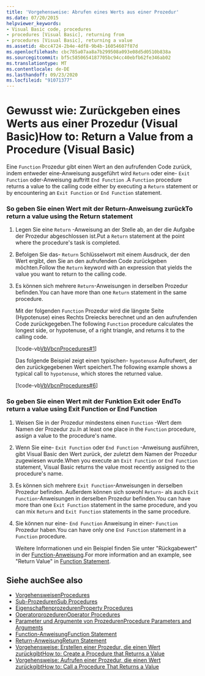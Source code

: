 ```yaml
---
title: 'Vorgehensweise: Abrufen eines Werts aus einer Prozedur'
ms.date: 07/20/2015
helpviewer_keywords:
- Visual Basic code, procedures
- procedures [Visual Basic], returning from
- procedures [Visual Basic], returning a value
ms.assetid: 4bcc4724-2b4e-4df8-9b4b-16054607f87d
ms.openlocfilehash: cbc785a07aa8a7b299508a093e08d5d0510b838a
ms.sourcegitcommit: bf5c5850654187705bc94cc40ebfb62fe346ab02
ms.translationtype: MT
ms.contentlocale: de-DE
ms.lasthandoff: 09/23/2020
ms.locfileid: "91071377"
---
```

# <a name="how-to-return-a-value-from-a-procedure-visual-basic"></a><span data-ttu-id="51f27-102">Gewusst wie: Zurückgeben eines Werts aus einer Prozedur (Visual Basic)</span><span class="sxs-lookup"><span data-stu-id="51f27-102">How to: Return a Value from a Procedure (Visual Basic)</span></span>

<span data-ttu-id="51f27-103">Eine `Function` Prozedur gibt einen Wert an den aufrufenden Code zurück, indem entweder eine-Anweisung ausgeführt wird `Return` oder eine- `Exit Function` oder-Anweisung auftritt `End Function` .</span><span class="sxs-lookup"><span data-stu-id="51f27-103">A `Function` procedure returns a value to the calling code either by executing a `Return` statement or by encountering an `Exit Function` or `End Function` statement.</span></span>  
  
### <a name="to-return-a-value-using-the-return-statement"></a><span data-ttu-id="51f27-104">So geben Sie einen Wert mit der Return-Anweisung zurück</span><span class="sxs-lookup"><span data-stu-id="51f27-104">To return a value using the Return statement</span></span>  
  
1. <span data-ttu-id="51f27-105">Legen Sie eine `Return` -Anweisung an der Stelle ab, an der die Aufgabe der Prozedur abgeschlossen ist.</span><span class="sxs-lookup"><span data-stu-id="51f27-105">Put a `Return` statement at the point where the procedure's task is completed.</span></span>  
  
2. <span data-ttu-id="51f27-106">Befolgen Sie das- `Return` Schlüsselwort mit einem Ausdruck, der den Wert ergibt, den Sie an den aufrufenden Code zurückgeben möchten.</span><span class="sxs-lookup"><span data-stu-id="51f27-106">Follow the `Return` keyword with an expression that yields the value you want to return to the calling code.</span></span>  
  
3. <span data-ttu-id="51f27-107">Es können sich mehrere `Return`-Anweisungen in derselben Prozedur befinden.</span><span class="sxs-lookup"><span data-stu-id="51f27-107">You can have more than one `Return` statement in the same procedure.</span></span>  
  
     <span data-ttu-id="51f27-108">Mit der folgenden `Function` Prozedur wird die längste Seite (Hypotenuse) eines Rechts Dreiecks berechnet und an den aufrufenden Code zurückgegeben.</span><span class="sxs-lookup"><span data-stu-id="51f27-108">The following `Function` procedure calculates the longest side, or hypotenuse, of a right triangle, and returns it to the calling code.</span></span>  
  
     [!code-vb[VbVbcnProcedures#1](~/samples/snippets/visualbasic/VS_Snippets_VBCSharp/VbVbcnProcedures/VB/Class1.vb#1)]  
  
     <span data-ttu-id="51f27-109">Das folgende Beispiel zeigt einen typischen- `hypotenuse` Aufrufwert, der den zurückgegebenen Wert speichert.</span><span class="sxs-lookup"><span data-stu-id="51f27-109">The following example shows a typical call to `hypotenuse`, which stores the returned value.</span></span>  
  
     [!code-vb[VbVbcnProcedures#6](~/samples/snippets/visualbasic/VS_Snippets_VBCSharp/VbVbcnProcedures/VB/Class1.vb#6)]  
  
### <a name="to-return-a-value-using-exit-function-or-end-function"></a><span data-ttu-id="51f27-110">So geben Sie einen Wert mit der Funktion Exit oder End</span><span class="sxs-lookup"><span data-stu-id="51f27-110">To return a value using Exit Function or End Function</span></span>  
  
1. <span data-ttu-id="51f27-111">Weisen Sie in der Prozedur mindestens einen `Function` -Wert dem Namen der Prozedur zu.</span><span class="sxs-lookup"><span data-stu-id="51f27-111">In at least one place in the `Function` procedure, assign a value to the procedure's name.</span></span>  
  
2. <span data-ttu-id="51f27-112">Wenn Sie eine- `Exit Function` oder `End Function` -Anweisung ausführen, gibt Visual Basic den Wert zurück, der zuletzt dem Namen der Prozedur zugewiesen wurde.</span><span class="sxs-lookup"><span data-stu-id="51f27-112">When you execute an `Exit Function` or `End Function` statement, Visual Basic returns the value most recently assigned to the procedure's name.</span></span>  
  
3. <span data-ttu-id="51f27-113">Es können sich mehrere `Exit Function`-Anweisungen in derselben Prozedur befinden. Außerdem können sich sowohl `Return`- als auch `Exit Function`-Anweisungen in derselben Prozedur befinden.</span><span class="sxs-lookup"><span data-stu-id="51f27-113">You can have more than one `Exit Function` statement in the same procedure, and you can mix `Return` and `Exit Function` statements in the same procedure.</span></span>  
  
4. <span data-ttu-id="51f27-114">Sie können nur eine- `End Function` Anweisung in einer- `Function` Prozedur haben.</span><span class="sxs-lookup"><span data-stu-id="51f27-114">You can have only one `End Function` statement in a `Function` procedure.</span></span>  
  
     <span data-ttu-id="51f27-115">Weitere Informationen und ein Beispiel finden Sie unter "Rückgabewert" in der [Function-Anweisung](../../../language-reference/statements/function-statement.md).</span><span class="sxs-lookup"><span data-stu-id="51f27-115">For more information and an example, see "Return Value" in [Function Statement](../../../language-reference/statements/function-statement.md).</span></span>  
  
## <a name="see-also"></a><span data-ttu-id="51f27-116">Siehe auch</span><span class="sxs-lookup"><span data-stu-id="51f27-116">See also</span></span>

- [<span data-ttu-id="51f27-117">Vorgehensweisen</span><span class="sxs-lookup"><span data-stu-id="51f27-117">Procedures</span></span>](./index.md)
- [<span data-ttu-id="51f27-118">Sub-Prozeduren</span><span class="sxs-lookup"><span data-stu-id="51f27-118">Sub Procedures</span></span>](./sub-procedures.md)
- [<span data-ttu-id="51f27-119">Eigenschaftenprozeduren</span><span class="sxs-lookup"><span data-stu-id="51f27-119">Property Procedures</span></span>](./property-procedures.md)
- [<span data-ttu-id="51f27-120">Operatorprozeduren</span><span class="sxs-lookup"><span data-stu-id="51f27-120">Operator Procedures</span></span>](./operator-procedures.md)
- [<span data-ttu-id="51f27-121">Parameter und Argumente von Prozeduren</span><span class="sxs-lookup"><span data-stu-id="51f27-121">Procedure Parameters and Arguments</span></span>](./procedure-parameters-and-arguments.md)
- [<span data-ttu-id="51f27-122">Function-Anweisung</span><span class="sxs-lookup"><span data-stu-id="51f27-122">Function Statement</span></span>](../../../language-reference/statements/function-statement.md)
- [<span data-ttu-id="51f27-123">Return-Anweisung</span><span class="sxs-lookup"><span data-stu-id="51f27-123">Return Statement</span></span>](../../../language-reference/statements/return-statement.md)
- [<span data-ttu-id="51f27-124">Vorgehensweise: Erstellen einer Prozedur, die einen Wert zurückgibt</span><span class="sxs-lookup"><span data-stu-id="51f27-124">How to: Create a Procedure that Returns a Value</span></span>](./how-to-create-a-procedure-that-returns-a-value.md)
- [<span data-ttu-id="51f27-125">Vorgehensweise: Aufrufen einer Prozedur, die einen Wert zurückgibt</span><span class="sxs-lookup"><span data-stu-id="51f27-125">How to: Call a Procedure That Returns a Value</span></span>](./how-to-call-a-procedure-that-returns-a-value.md)
